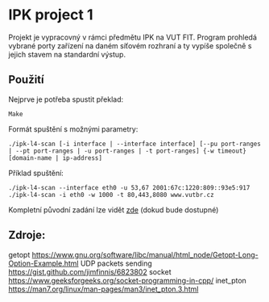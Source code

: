 # IPK project 1

Projekt je vypracovný v rámci předmětu IPK na VUT FIT.
Program prohledá vybrané porty zařízení na daném síťovém rozhraní a ty vypíše společně s jejich stavem na standardní výstup.

## Použití

Nejprve je potřeba spustit překlad:
```
Make
```

Formát spuštění s možnými parametry:
```
./ipk-l4-scan [-i interface | --interface interface] [--pu port-ranges | --pt port-ranges | -u port-ranges | -t port-ranges] {-w timeout} [domain-name | ip-address]
```
Příklad spuštění:
```
./ipk-l4-scan --interface eth0 -u 53,67 2001:67c:1220:809::93e5:917
./ipk-l4-scan -i eth0 -w 1000 -t 80,443,8080 www.vutbr.cz
```

Kompletní původní zadání lze vidět [zde](https://git.fit.vutbr.cz/NESFIT/IPK-Projects/src/branch/master/Project_1/omega) (dokud bude dostupné)

## Zdroje:
getopt https://www.gnu.org/software/libc/manual/html_node/Getopt-Long-Option-Example.html
UDP packets sending https://gist.github.com/jimfinnis/6823802
socket https://www.geeksforgeeks.org/socket-programming-in-cpp/
inet_pton https://man7.org/linux/man-pages/man3/inet_pton.3.html

